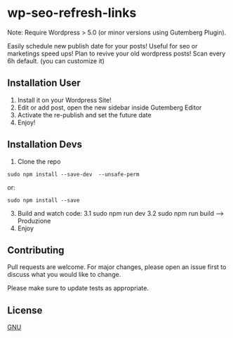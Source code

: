 # wp-seo-refresh-links

Note: Require Wordpress > 5.0 (or minor versions using Gutemberg Plugin).

Easily schedule new publish date for your posts! Useful for seo or marketings speed ups!
Plan to revive your old wordpress posts!
Scan every 6h default. (you can customize it)

## Installation User

1. Install it on your Wordpress Site!
2. Edit or add post, open the new sidebar inside Gutemberg Editor
3. Activate the re-publish and set the future date
4. Enjoy!

## Installation Devs

1. Clone the repo

```npm
sudo npm install --save-dev  --unsafe-perm  
```
or:
```npm
sudo npm install --save
```

3. Build and watch code:
3.1 sudo npm run dev
3.2 sudo npm run build  --> Produzione
4. Enjoy


## Contributing
Pull requests are welcome. For major changes, please open an issue first to discuss what you would like to change.

Please make sure to update tests as appropriate.

## License
[GNU](https://choosealicense.com/licenses/agpl-3.0/)